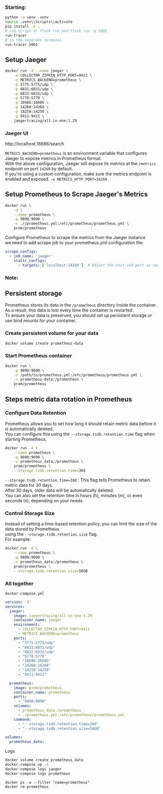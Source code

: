 
### Starting:
```sh
python -m venv .venv
source .venv\\Scripts\\activate
pip install -e .
# run script or flask run and flask run -p 5001 
run-tracer
# in the separate terminal
run-tracer 5001
```


## Setup Jaeger 
```sh
docker run -d --name jaeger \
    -e COLLECTOR_ZIPKIN_HTTP_PORT=9411 \
    -e METRICS_BACKEND=prometheus \
    -p 5775:5775/udp \
    -p 6831:6831/udp \
    -p 6832:6832/udp \
    -p 5778:5778 \
    -p 16686:16686 \
    -p 14268:14268 \
    -p 14250:14250 \
    -p 9411:9411 \
    jaegertracing/all-in-one:1.29
```
### Jaeger UI
http://localhost:16686/search

`METRICS_BACKEND=prometheus` is an environment variable that configures Jaeger to expose metrics in Prometheus format.<br>
With the above configuration, Jaeger will expose its metrics at the `/metrics` endpoint on port `14269` by default.<br>
If you're using a custom configuration, make sure the metrics endpoint is enabled and exposed.
`-e METRICS_HTTP_PORT=14269`


## Setup Prometheus to Scrape Jaeger's Metrics

```sh
docker run \
    -d \
    --name prometheus \
    -p 9090:9090 \
    -v .//prometheus.yml:/etc/prometheus/prometheus.yml \
    prom/prometheus

```

Configure Prometheus to scrape the metrics from the Jaeger instance <br>
we need to add scrape job to your prometheus.yml configuration file:
```yaml
scrape_configs:
  - job_name: 'jaeger'
    static_configs:
      - targets: ['localhost:14269']  # Adjust the host and port as necessary

```



###  Note:
## Persistent storage
Prometheus stores its data in the `/prometheus` directory inside the container. <br>
As a result, this data is lost every time the container is restarted. <br>
To ensure your data is preserved, you should set up persistent storage or use bind mounts for your container.
### Create persistent volume for your data
```sh
docker volume create prometheus-data
```
### Start Prometheus container
```sh
docker run \
    -p 9090:9090 \
    -v /path/to/prometheus.yml:/etc/prometheus/prometheus.yml \
    -v prometheus-data:/prometheus \
    prom/prometheus
```

## Steps metric data rotation in Prometheus

### Configure Data Retention
Prometheus allows you to set how long it should retain metric data before it is automatically deleted. <br> You can configure this using the `--storage.tsdb.retention.time` flag when starting Prometheus.

```sh
docker run -d \
    --name prometheus \
    -p 9090:9090 \
    -v prometheus_data:/prometheus \
    prom/prometheus \
    --storage.tsdb.retention.time=30d
```
`--storage.tsdb.retention.time=30d` : This flag tells Prometheus to retain metric data for 30 days. <br>  After 30 days, older data will be automatically deleted. <br> 
You can also set the retention time in hours (h), minutes (m), or even seconds (s), depending on your needs.

### Control Storage Size

Instead of setting a time-based retention policy, you can limit the size of the data stored by Prometheus<br>  using the `--storage.tsdb.retention.size` flag. <br>
For example:
```sh
docker run -d \
    --name prometheus \
    -p 9090:9090 \
    -v prometheus_data:/prometheus \
    prom/prometheus \
    --storage.tsdb.retention.size=50GB

```

### All together
`docker-compose.yml`
```yaml 
version: '3'
services:
  jaeger:
    image: jaegertracing/all-in-one:1.29
    container_name: jaeger
    environment:
      - COLLECTOR_ZIPKIN_HTTP_PORT=9411
      - METRICS_BACKEND=prometheus
    ports:
      - "5775:5775/udp"
      - "6831:6831/udp"
      - "6832:6832/udp"
      - "5778:5778"
      - "16686:16686"
      - "14268:14268"
      - "14250:14250"
      - "9411:9411"

  prometheus:
    image: prom/prometheus
    container_name: prometheus
    ports:
      - "9090:9090"
    volumes:
      - prometheus_data:/prometheus
      - ./prometheus.yml:/etc/prometheus/prometheus.yml
    command:
      - "--storage.tsdb.retention.time=30d"
      - "--storage.tsdb.retention.size=50GB"

volumes:
  prometheus_data:

```
Logs
```sh
docker volume create prometheus_data
docker-compose up -d
docker-compose logs jaeger
docker-compose logs prometheus
```

```
docker ps -a --filter "name=prometheus"
docker rm prometheus

```